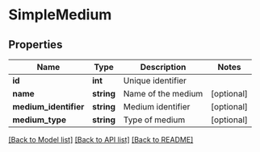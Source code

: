 # SimpleMedium

## Properties
Name | Type | Description | Notes
------------ | ------------- | ------------- | -------------
**id** | **int** | Unique identifier | 
**name** | **string** | Name of the medium | [optional] 
**medium_identifier** | **string** | Medium identifier | [optional] 
**medium_type** | **string** | Type of medium | [optional] 

[[Back to Model list]](../README.md#documentation-for-models) [[Back to API list]](../README.md#documentation-for-api-endpoints) [[Back to README]](../README.md)


